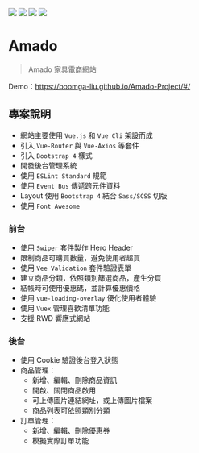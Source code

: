 ![](https://upload.cc/i1/2021/09/18/xXwbAF.png)
![](https://upload.cc/i1/2021/09/18/ALIVm8.png)
![](https://upload.cc/i1/2021/09/18/eE9LUn.png)
![](https://upload.cc/i1/2021/09/18/Mted1Z.png)

# Amado

> Amado 家具電商網站

Demo：https://boomga-liu.github.io/Amado-Project/#/

## 專案說明

- 網站主要使用 `Vue.js` 和 `Vue Cli` 架設而成
- 引入 `Vue-Router` 與 `Vue-Axios` 等套件
- 引入 `Bootstrap 4` 樣式
- 開發後台管理系統
- 使用 `ESLint Standard` 規範
- 使用 `Event Bus` 傳遞跨元件資料
- Layout 使用 `Bootstrap 4` 結合 `Sass/SCSS` 切版
- 使用 `Font Awesome`

### 前台

- 使用 `Swiper` 套件製作 Hero Header
- 限制商品可購買數量，避免使用者超買
- 使用 `Vee Validation` 套件驗證表單
- 建立商品分類，依照類別篩選商品，產生分頁
- 結帳時可使用優惠碼，並計算優惠價格
- 使用 `vue-loading-overlay` 優化使用者體驗
- 使用 `Vuex` 管理喜歡清單功能
- 支援 RWD 響應式網站

### 後台

- 使用 Cookie 驗證後台登入狀態
- 商品管理：
  - 新增、編輯、刪除商品資訊
  - 開啟、關閉商品啟用
  - 可上傳圖片連結網址，或上傳圖片檔案
  - 商品列表可依照類別分類
- 訂單管理：
  - 新增、編輯、刪除優惠券
  - 模擬實際訂單功能
